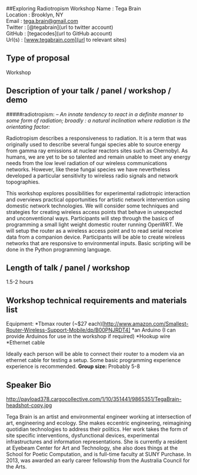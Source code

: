 ##Exploring Radiotropism Workshop
Name : Tega Brain  
Location : Brooklyn, NY  
Email : tega.brain@gmail.com  
Twitter : [@tegabrain](url to twitter account)  
GitHub : [tegacodes](url to GitHub account)  
Url(s) : [www.tegabrain.com](url to relevant sites)  
## Type of proposal  
Workshop  

## Description of your talk / panel / workshop / demo

#####radiotropism: 
_– An innate tendency to react in a definite manner to some form of radiation; broadly :  a natural inclination where radiation is the orientating factor:_

Radiotropism describes a responsiveness to radiation. It is a term that was originally used to describe several fungai species able to source energy from gamma ray emissions at nuclear reactors sites such as Chernobyl. As humans, we are yet to be so talented and remain unable to meet any energy needs from the low level radiation of our wireless communications networks. However, like these fungai species we have nevertheless developed a particular sensitivity to wireless radio signals and network topographies. 

This workshop explores possibilities for experimental radiotropic interaction and overviews practical opportunities for artistic network intervention using domestic network technologies. We will consider some techniques and strategies for creating wireless access points that behave in unexpected and unconventional ways. Participants will step through the basics of programming a small light weight domestic router running OpenWRT. We will setup the router as a wireless access point and to read serial receive data from a companion device. Participants will be able to create wireless networks that are responsive to environmental inputs. Basic scripting will be done in the Python programming language.

## Length of talk / panel / workshop
1.5-2 hours

## Workshop technical requirements and materials list
Equipment:
*Tbmax router (~$27 each)[http://www.amazon.com/Smallest-Router-Wireless-Support-Mobile/dp/B00PNJRDT4] 
*an Arduino (I can provide Arduinos for use in the workshop if required)
*Hookup wire
*Ethernet cable

Ideally each person will be able to connect their router to a modem via an ethernet cable for testing a setup.
Some basic programming experience experience is recommended.
**Group size:** Probably 5-8

## Speaker Bio
http://payload378.cargocollective.com/1/10/351441/9865351/TegaBrain-headshot-copy.jpg

Tega Brain is an artist and environmental engineer working at intersection of art, engineering and ecology. She makes eccentric engineering, reimagining quotidian technologies to address their politics. Her work takes the form of site specific interventions, dysfunctional devices, experimental infrastructures and information representations. She is currently a resident at Eyebeam Center for Art and Technology, she also does things at the School for Poetic Computation, and is full-time faculty at SUNY Purchase. In 2013, was awarded an early career fellowship from the Australia Council for the Arts.


